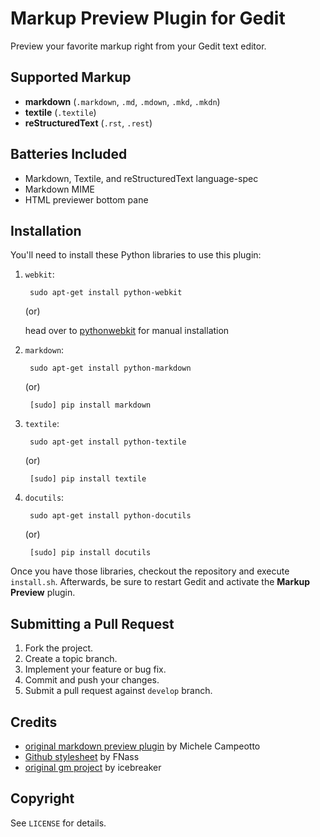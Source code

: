 # Markup Preview Plugin for Gedit

Preview your favorite markup right from your Gedit text editor.

## Supported Markup

* **markdown** (`.markdown`, `.md`, `.mdown`, `.mkd`, `.mkdn`)
* **textile** (`.textile`)
* **reStructuredText** (`.rst`, `.rest`)

## Batteries Included

* Markdown, Textile, and reStructuredText language-spec
* Markdown MIME
* HTML previewer bottom pane

## Installation

You'll need to install these Python libraries to use this plugin:

1. `webkit`:

        sudo apt-get install python-webkit

    (or)

    head over to [pythonwebkit](http://www.gnu.org/software/pythonwebkit/) for manual installation

2. `markdown`:

        sudo apt-get install python-markdown
    
    (or)
 
        [sudo] pip install markdown

3. `textile`:

        sudo apt-get install python-textile

    (or)

        [sudo] pip install textile

4. `docutils`:

        sudo apt-get install python-docutils

    (or)

        [sudo] pip install docutils

Once you have those libraries, checkout the repository and execute `install.sh`. Afterwards, be sure to restart Gedit and activate the **Markup Preview** plugin.

## Submitting a Pull Request

1. Fork the project.
2. Create a topic branch.
3. Implement your feature or bug fix.
4. Commit and push your changes.
5. Submit a pull request against `develop` branch.

## Credits

* [original markdown preview plugin](http://live.gnome.org/Gedit/MarkdownSupport) by Michele Campeotto
* [Github stylesheet](http://fgnass.posterous.com/github-markdown-preview) by FNass
* [original gm project](https://github.com/icebreaker/gm) by icebreaker

## Copyright

See `LICENSE` for details.
